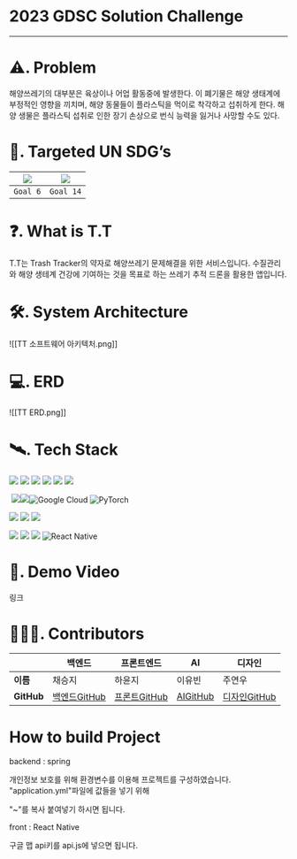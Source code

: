 

# 2023 GDSC Solution Challenge

<hr>

#  ⚠️. Problem
해양쓰레기의 대부분은 육상이나 어업 활동중에 발생한다.
이 폐기물은 해양 생태계에 부정적인 영향을 끼치며, 해양 동물들이 플라스틱을 먹이로 착각하고 섭취하게 한다. 해양 생물은 플라스틱 섭취로 인한 장기 손상으로 번식 능력을 잃거나 사망할 수도 있다.


# 🎯. Targeted UN SDG’s
| <img src="https://blog.kakaocdn.net/dn/2i1yD/btqFofwQTBH/dyHsHkaaRkKmlH56WUMNSk/img.png"> | <img src="https://blog.kakaocdn.net/dn/DIkGr/btqFnOTXBXv/nKeNDCYBdZcme27xayn20k/img.png"> |
| ---- | ---- |
| <div align=center> `Goal 6` </div> | <div align=center> `Goal 14` </div> |

# ❓. What is T.T
T.T는 Trash Tracker의 약자로 해양쓰레기 문제해결을 위한 서비스입니다.
수질관리와 해양 생테계 건강에 기여하는 것을 목표로 하는 쓰레기 추적 드론을 활용한 앱입니다.


# 🛠️. System Architecture
![[TT 소프트웨어 아키텍처.png]]

# 💻. ERD
![[TT ERD.png]]

# 🛰️. Tech Stack
[![](https://camo.githubusercontent.com/3803468498d4b21719aced19028e21a6da499a5612de47661042d22997d8e8af/68747470733a2f2f696d672e736869656c64732e696f2f62616467652f6a6176612d3030373339363f7374796c653d666f722d7468652d6261646765266c6f676f3d6a617661266c6f676f436f6c6f723d7768697465)](https://camo.githubusercontent.com/3803468498d4b21719aced19028e21a6da499a5612de47661042d22997d8e8af/68747470733a2f2f696d672e736869656c64732e696f2f62616467652f6a6176612d3030373339363f7374796c653d666f722d7468652d6261646765266c6f676f3d6a617661266c6f676f436f6c6f723d7768697465) [![](https://camo.githubusercontent.com/b908952ccc693aefea57c4f782dc41100366de07dee108f01cde69fd3c1e1bc1/68747470733a2f2f696d672e736869656c64732e696f2f62616467652f737072696e672d3644423333463f7374796c653d666f722d7468652d6261646765266c6f676f3d737072696e67266c6f676f436f6c6f723d7768697465)](https://camo.githubusercontent.com/b908952ccc693aefea57c4f782dc41100366de07dee108f01cde69fd3c1e1bc1/68747470733a2f2f696d672e736869656c64732e696f2f62616467652f737072696e672d3644423333463f7374796c653d666f722d7468652d6261646765266c6f676f3d737072696e67266c6f676f436f6c6f723d7768697465) [![](https://camo.githubusercontent.com/133507ab6e034de9f138aac27b83a001d5f321dcb314e5545600ebf72bb91c87/68747470733a2f2f696d672e736869656c64732e696f2f62616467652f537072696e6720426f6f742d3644423333463f7374796c653d666f722d7468652d6261646765266c6f676f3d737072696e6720626f6f74266c6f676f436f6c6f723d7768697465)](https://camo.githubusercontent.com/133507ab6e034de9f138aac27b83a001d5f321dcb314e5545600ebf72bb91c87/68747470733a2f2f696d672e736869656c64732e696f2f62616467652f537072696e6720426f6f742d3644423333463f7374796c653d666f722d7468652d6261646765266c6f676f3d737072696e6720626f6f74266c6f676f436f6c6f723d7768697465) [![](https://camo.githubusercontent.com/d61eb16e74c265915596a84a51d5b50229367ad16915ca42da51f1a021bb3750/68747470733a2f2f696d672e736869656c64732e696f2f62616467652f6d7973716c2d3434373941313f7374796c653d666f722d7468652d6261646765266c6f676f3d6d7973716c266c6f676f436f6c6f723d7768697465)](https://camo.githubusercontent.com/d61eb16e74c265915596a84a51d5b50229367ad16915ca42da51f1a021bb3750/68747470733a2f2f696d672e736869656c64732e696f2f62616467652f6d7973716c2d3434373941313f7374796c653d666f722d7468652d6261646765266c6f676f3d6d7973716c266c6f676f436f6c6f723d7768697465) [![](https://camo.githubusercontent.com/ef976df158522e6edde5dda4e5d475d00671bf472d764991d6bcd4a85c046e3d/68747470733a2f2f696d672e736869656c64732e696f2f62616467652f537072696e672053656375726974792d3644423333463f7374796c653d666f722d7468652d6261646765266c6f676f3d737072696e677365637572697479266c6f676f436f6c6f723d7768697465)](https://camo.githubusercontent.com/ef976df158522e6edde5dda4e5d475d00671bf472d764991d6bcd4a85c046e3d/68747470733a2f2f696d672e736869656c64732e696f2f62616467652f537072696e672053656375726974792d3644423333463f7374796c653d666f722d7468652d6261646765266c6f676f3d737072696e677365637572697479266c6f676f436f6c6f723d7768697465) [![](https://camo.githubusercontent.com/655121dc106ba3546ce23e3b40d6cbcd428b0164e6d25217853b7c30e480a93f/68747470733a2f2f696d672e736869656c64732e696f2f62616467652f737761676765722d3835454132443f7374796c653d666f722d7468652d6261646765266c6f676f3d73776167676572266c6f676f436f6c6f723d7768697465)](https://camo.githubusercontent.com/655121dc106ba3546ce23e3b40d6cbcd428b0164e6d25217853b7c30e480a93f/68747470733a2f2f696d672e736869656c64732e696f2f62616467652f737761676765722d3835454132443f7374796c653d666f722d7468652d6261646765266c6f676f3d73776167676572266c6f676f436f6c6f723d7768697465)

 [![](https://camo.githubusercontent.com/51b1f0fee6317e8fd8f058edbf09e2b1536150a639ec6920df85ccc5f6cb9176/68747470733a2f2f696d672e736869656c64732e696f2f62616467652f5244532d3532374646463f7374796c653d666f722d7468652d6261646765266c6f676f3d416d617a6f6e20524453266c6f676f436f6c6f723d7768697465)](https://camo.githubusercontent.com/51b1f0fee6317e8fd8f058edbf09e2b1536150a639ec6920df85ccc5f6cb9176/68747470733a2f2f696d672e736869656c64732e696f2f62616467652f5244532d3532374646463f7374796c653d666f722d7468652d6261646765266c6f676f3d416d617a6f6e20524453266c6f676f436f6c6f723d7768697465)[![](https://camo.githubusercontent.com/260107dae769f214c3bf23f2d5ed84b9e72bb843b70ef45c3996e55acc447865/68747470733a2f2f696d672e736869656c64732e696f2f62616467652f6669676d612d4632344531453f7374796c653d666f722d7468652d6261646765266c6f676f3d6669676d61266c6f676f436f6c6f723d7768697465)](https://camo.githubusercontent.com/260107dae769f214c3bf23f2d5ed84b9e72bb843b70ef45c3996e55acc447865/68747470733a2f2f696d672e736869656c64732e696f2f62616467652f6669676d612d4632344531453f7374796c653d666f722d7468652d6261646765266c6f676f3d6669676d61266c6f676f436f6c6f723d7768697465)![Google Cloud](https://img.shields.io/badge/GoogleCloud-%234285F4.svg?style=for-the-badge&logo=google-cloud&logoColor=white) ![PyTorch](https://img.shields.io/badge/PyTorch-%23EE4C2C.svg?style=for-the-badge&logo=PyTorch&logoColor=white)

[![](https://camo.githubusercontent.com/837b039bfeae926bbadf45553bf4522b279c9ccf60eba3fffa014cc84f37112e/68747470733a2f2f696d672e736869656c64732e696f2f62616467652f6769746875622d3138313731373f7374796c653d666f722d7468652d6261646765266c6f676f3d676974687562266c6f676f436f6c6f723d7768697465)](https://camo.githubusercontent.com/837b039bfeae926bbadf45553bf4522b279c9ccf60eba3fffa014cc84f37112e/68747470733a2f2f696d672e736869656c64732e696f2f62616467652f6769746875622d3138313731373f7374796c653d666f722d7468652d6261646765266c6f676f3d676974687562266c6f676f436f6c6f723d7768697465) [![](https://camo.githubusercontent.com/ccbdc29329afff39a4b077da431827477c1c0b3b8546e2ec570e8acd88bcc0fb/68747470733a2f2f696d672e736869656c64732e696f2f62616467652f6769742d4630353033323f7374796c653d666f722d7468652d6261646765266c6f676f3d676974266c6f676f436f6c6f723d7768697465)](https://camo.githubusercontent.com/ccbdc29329afff39a4b077da431827477c1c0b3b8546e2ec570e8acd88bcc0fb/68747470733a2f2f696d672e736869656c64732e696f2f62616467652f6769742d4630353033323f7374796c653d666f722d7468652d6261646765266c6f676f3d676974266c6f676f436f6c6f723d7768697465) [![](https://camo.githubusercontent.com/c8820d740db3809eac6809b9da45c5178fdc41e97a6a433046a4a5c05b91ef93/68747470733a2f2f696d672e736869656c64732e696f2f62616467652f4e6f74696f6e2d3030303030303f7374796c653d666f722d7468652d6261646765266c6f676f3d4e6f74696f6e266c6f676f436f6c6f723d7768697465)](https://camo.githubusercontent.com/c8820d740db3809eac6809b9da45c5178fdc41e97a6a433046a4a5c05b91ef93/68747470733a2f2f696d672e736869656c64732e696f2f62616467652f4e6f74696f6e2d3030303030303f7374796c653d666f722d7468652d6261646765266c6f676f3d4e6f74696f6e266c6f676f436f6c6f723d7768697465)

[![](https://camo.githubusercontent.com/d30449fa2dbae519940a0d08f0202996163310b8c6b9336480232cfb48d38286/68747470733a2f2f696d672e736869656c64732e696f2f62616467652f68746d6c352d4533344632363f7374796c653d666f722d7468652d6261646765266c6f676f3d68746d6c35266c6f676f436f6c6f723d7768697465)](https://camo.githubusercontent.com/d30449fa2dbae519940a0d08f0202996163310b8c6b9336480232cfb48d38286/68747470733a2f2f696d672e736869656c64732e696f2f62616467652f68746d6c352d4533344632363f7374796c653d666f722d7468652d6261646765266c6f676f3d68746d6c35266c6f676f436f6c6f723d7768697465) [![](https://camo.githubusercontent.com/f432d617c378401551c4ba1fa6670f2e4e4ec6676cf3b8370096f3f8b66554ee/68747470733a2f2f696d672e736869656c64732e696f2f62616467652f6373732d3135373242363f7374796c653d666f722d7468652d6261646765266c6f676f3d63737333266c6f676f436f6c6f723d7768697465)](https://camo.githubusercontent.com/f432d617c378401551c4ba1fa6670f2e4e4ec6676cf3b8370096f3f8b66554ee/68747470733a2f2f696d672e736869656c64732e696f2f62616467652f6373732d3135373242363f7374796c653d666f722d7468652d6261646765266c6f676f3d63737333266c6f676f436f6c6f723d7768697465) [![](https://camo.githubusercontent.com/835ac33106b566924b6984fd422f9ce2ec7f07bf98906ee2f515034b1808c572/68747470733a2f2f696d672e736869656c64732e696f2f62616467652f6a6176617363726970742d4637444631453f7374796c653d666f722d7468652d6261646765266c6f676f3d6a617661736372697074266c6f676f436f6c6f723d626c61636b)](https://camo.githubusercontent.com/835ac33106b566924b6984fd422f9ce2ec7f07bf98906ee2f515034b1808c572/68747470733a2f2f696d672e736869656c64732e696f2f62616467652f6a6176617363726970742d4637444631453f7374796c653d666f722d7468652d6261646765266c6f676f3d6a617661736372697074266c6f676f436f6c6f723d626c61636b) ![React Native](https://img.shields.io/badge/react_native-%2320232a.svg?style=for-the-badge&logo=react&logoColor=%2361DAFB)

# 🎥. Demo Video
링크

# 👨‍👩‍👦. Contributors

|            | 백엔드                  | 프론트엔드                | AI                    | 디자인                  |
|------------|-----------------------|-------------------------|----------------------|------------------------|
| **이름**   | 채승지     | 하윤지   | 이유빈       | 주연우     |
| **GitHub** | [백엔드GitHub](https://github.com/백엔드기여자) | [프론트GitHub](https://github.com/프론트기여자) | [AIGitHub](https://github.com/AI기여자) | [디자인GitHub](https://github.com/디자인기여자) |




# How to build Project

backend : spring 

개인정보 보호를 위해 환경변수를 이용해 프로젝트를 구성하였습니다.
"application.yml"파일에 값들을 넣기 위해

"~"를 복사 붙여넣기 하시면 됩니다.

front : React Native 

구글 맵 api키를 api.js에 넣으면 됩니다.
